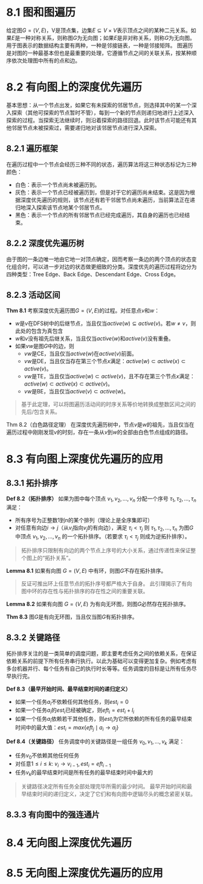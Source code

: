 # 8.1 图和图遍历
给定图$G=(V, E)$，V是顶点集，边集$E \subseteq V \times V$表示顶点之间的某种二元关系。如果$E$是一种对称关系，则称图$G$为无向图；如果$E$是非对称关系，则称$G$为无向图。
用于图表示的数据结构主要有两种，一种是邻接链表，一种是邻接矩阵。
图遍历是对图的一种最基本但也是最重要的处理，它遵循节点之间的关联关系，按某种顺序依次处理图中所有的点和边。

# 8.2 有向图上的深度优先遍历
基本思想：从一个节点出发，如果它有未探索的邻居节点，则选择其中的某一个深入探索（其他可探索的节点暂时不管），每到一个新的节点则递归地进行上述深入探索的过程。当探索无法继续时，则沿着探索的路径回退。此时该节点可能还有其他邻居节点未被探索过，需要递归地对该邻居节点进行深入探索。

## 8.2.1 遍历框架
在遍历过程中一个节点会经历三种不同的状态，遍历算法将这三种状态标记为三种颜色：
- 白色：表示一个节点尚未被遍历到。
- 灰色：表示一个节点已经被遍历到，但是对于它的遍历尚未结束。这是因为根据深度优先遍历的规则，该节点还有若干邻居节点尚未遍历，当前算法正在递归地深入探索该节点地某个邻居节点。
- 黑色：表示一个节点的所有邻居节点已经完成遍历，其自身的遍历也已经结束。
## 8.2.2 深度优先遍历树
由于图的一条边唯一地由它地一对顶点确定，因而考察一条边的两个顶点的状态变化组合时，可以进一步对边的状态做更细致的分类。深度优先的遍历过程将边分为四种类型：Tree Edge、Back Edge、Descendant Edge、Cross Edge。

## 8.2.3 活动区间
**Thm 8.1**  考察深度优先遍历图$G=(V, E)$的过程。对任意点$v$和$w$：
- $w$是$v$在DFS树中的后继节点，当且仅当$active(w) \subseteq active(v)$。若$w \ne v$，则此处的包含为真包含
- $w$和$v$没有祖先后继关系，当且仅当$active(w)$和$active(v)$没有重叠。
- 如果$vw$是图$G$中的边，则
	- $vw$是CE，当且仅当$active(w)$在$active(v)$前面。
	- $vw$是DE，当且仅当存在第三个节点$x$满足：$active(w) \subset active(x) \subset active(v)$。
	- $vw$是TE，当且仅当$active(w) \subset active(v)$，且不存在第三个节点$x$满足：$active(w) \subset active(x) \subset active(v)$。
	- $vw$是BE，当且仅当$active(v) \subset active(w)$。

> 基于此定理，可以将图遍历活动间的时序关系等价地转换成整数区间之间的先后/包含关系。

Thm 8.2（白色路径定理）  在深度优先遍历树中，节点$v$是$w$的祖先，当且仅当在遍历过程中刚刚发现$v$的时刻，存在一条从$v$到$w$的全部由白色节点组成的路径。
# 8.3 有向图上深度优先遍历的应用
## 8.3.1 拓扑排序
**Def 8.2（拓扑排序）**  如果为图中每个顶点 $v_1, v_2, \dots , v_n$ 分配一个序号 $\tau_1, \tau_2 ,\dots , \tau_n$ 满足：
- 所有序号为正整数1到n的某个排列（理论上是全序集即可）
- 对任意有向边$i \to j$（从$v_i$指向$v_j$的有向边），满足 $\tau_i \lt \tau_j$
则 $\tau_1, \tau_2 ,\dots , \tau_n$ 为图$G$中顶点 $v_1, v_2, \dots , v_n$ 的一个拓扑排序。（若要求 $\tau_i \lt \tau_j$ 则成为逆拓扑排序）。

> 拓扑排序只限制有向边的两个节点上序号的大小关系，通过传递性来保证整个图上的“拓扑关系”。

**Lemma 8.1**  如果有向图 $G=(V, E)$ 中有环，则图$G$不存在拓扑排序。
> 反证可推出环上任意节点的拓扑序号都严格大于自身。
> 此引理揭示了有向图中环的存在性与拓扑排序的存在性之间的重要关联。

**Lemma 8.2**  如果有向图 $G=(V, E)$ 为有向无环图，则图$G$必然存在拓扑排序。

**Thm 8.3**  图$G$是有向无环图，当且仅当图$G$有拓扑排序。

## 8.3.2 关键路径
拓扑排序关注的是一类简单的调度问题，即主要考虑任务之间的依赖关系，在保证依赖关系的前提下所有任务串行执行。以此为基础可以变得更加复杂。例如考虑有多台机器并行、每个任务有自己的执行时长等等。任务调度的目标是让所有任务尽早执行完。

**Def 8.3（最早开始时间、最早结束时间的递归定义）**
- 如果一个任务$a_i$不依赖任何其他任务，则$est_i=0$
- 如果一个任务$a_i$的$est_i$已经被确定，则$eft_i=est_i + l_i$
- 如果一个任务$a_i$依赖若干其他任务，则$est_i$为它所依赖的所有任务的最早结束时间中的最大值：$est_i = max \{ eft_j \mid a_i \to a_j \}$

**Def 8.4（关键路径）**  任务调度中的关键路径是一组任务 $v_0, v_1, \dots, v_k$ 满足：
- 任务$v_0$不依赖其他任何任务
- 对任意$1 \le i \le k:$ $v_i\to v_{i - 1}, est_i = eft_{i - 1}$
- 任务$v_k$的最早结束时间是所有任务的最早结束时间中最大的

> 关键路径决定所有任务全部处理完毕所需的最少时间。
> 最早开始时间和最早结束时间的递归定义，决定了它们和有向图中逻辑尽头的概念紧密关联。

## 8.3.3 有向图中的强连通片



# 8.4 无向图上深度优先遍历


# 8.5 无向图上深度优先遍历的应用


